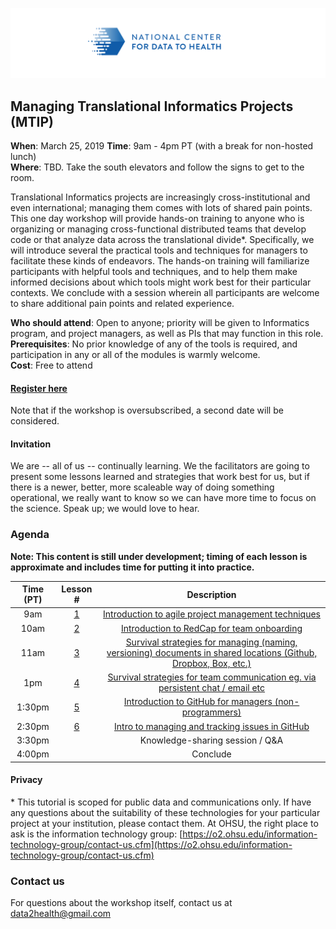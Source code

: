 ![](./other-images/CD2H-logo-01.png)
## Managing Translational Informatics Projects (MTIP)

**When**: March 25, 2019 
**Time**: 9am - 4pm PT (with a break for non-hosted lunch)  
**Where**: TBD. Take the south elevators and follow the signs to get to the room.

Translational Informatics projects are increasingly cross-institutional and even international; managing them comes with lots of shared pain points. This one day workshop will provide hands-on training to anyone who is organizing or managing cross-functional distributed teams that develop code or that analyze data across the translational divide*. Specifically, we will introduce several the practical tools and techniques for managers to facilitate these kinds of endeavors. The hands-on training will familiarize participants with helpful tools and techniques, and to help them make informed decisions about which tools might work best for their particular contexts. We conclude with a session wherein all participants are welcome to share additional pain points and related experience.

**Who should attend**: Open to anyone; priority will be given to Informatics program, and project managers, as well as PIs that may function in this role. 
**Prerequisites**: No prior knowledge of any of the tools is required, and participation in any or all of the modules is warmly welcome.  
**Cost**: Free to attend  

#### [Register here](https://docs.google.com/forms/d/e/1FAIpQLSdNWPSk1jJVu-b2ITL6SwNVlOkaqdHiymTV4GtrZzmetuaJdQ/viewform)
Note that if the workshop is oversubscribed, a second date will be considered.

#### Invitation
We are -- all of us -- continually learning. We the facilitators are going to present some lessons learned and strategies  that work best for us, but if there is a newer, better, more scaleable way of doing something operational, we really want to know so we can have more time to focus on the science. Speak up; we would love to hear.

### Agenda

**Note: This content is still under development; timing of each lesson is approximate and includes time for putting it into practice.**  

| Time (PT)| Lesson # | Description | 
|:-------:|:-------------:|:------------------:|
|9am	| [1](lessons/Lesson1.md)	| [Introduction to agile project management techniques](lessons/Lesson1.md)| 
|10am	| [2](lessons/Lesson2.md)	| [Introduction to RedCap for team onboarding](lessons/Lesson2.md) | 
|11am	| [3](lessons/Lesson3.md)	| [Survival strategies for managing (naming, versioning) documents in shared locations (Github, Dropbox, Box, etc.)](lessons/Lesson3.md) |
|1pm | [4](lessons/Lesson4.md) | [Survival strategies for team communication eg. via persistent chat / email etc](lessons/Lesson4.md) |
|1:30pm | [5](lessons/Lesson5.md)	| [Introduction to GitHub for managers (non-programmers)](lessons/Lesson5.md) |
|2:30pm	| [6](lessons/Lesson6.md)	| [Intro to managing and tracking issues in GitHub](lessons/Lesson6.md) | 
|3:30pm |  | Knowledge-sharing session / Q&A |
|4:00pm |  | Conclude |

#### Privacy
\* This tutorial is scoped for public data and communications only. If have any questions about the suitability of these technologies for your particular project at your institution, please contact them. At OHSU, the right place to ask is the information technology group: [https://o2.ohsu.edu/information-technology-group/contact-us.cfm](https://o2.ohsu.edu/information-technology-group/contact-us.cfm)

### Contact us
For questions about the workshop itself, contact us at [data2health@gmail.com](mailto:data2health@gmail.com)

